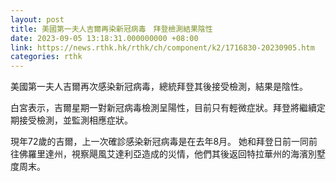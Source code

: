 ```yaml
---
layout: post
title: 美國第一夫人吉爾再染新冠病毒　拜登檢測結果陰性
date: 2023-09-05 13:18:31.000000000 +08:00
link: https://news.rthk.hk/rthk/ch/component/k2/1716830-20230905.htm
categories: rthk
---
```


美國第一夫人吉爾再次感染新冠病毒，總統拜登其後接受檢測，結果是陰性。

白宮表示，吉爾星期一對新冠病毒檢測呈陽性，目前只有輕微症狀。拜登將繼續定期接受檢測，並監測相應症狀。

現年72歲的吉爾，上一次確診感染新冠病毒是在去年8月。 她和拜登日前一同前往佛羅里達州，視察飓風艾達利亞造成的災情，他們其後返回特拉華州的海濱別墅度周末。
